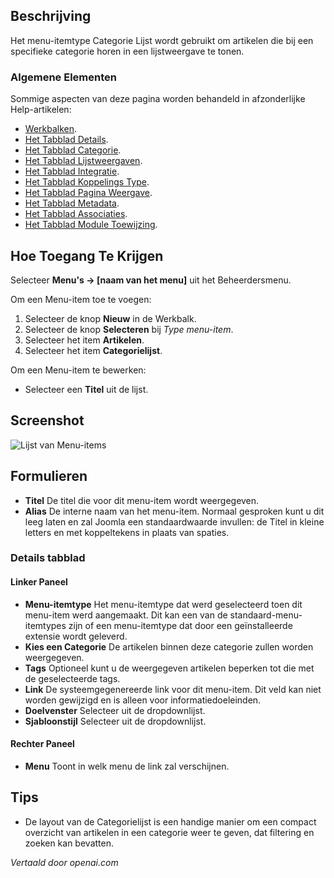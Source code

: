 <!-- Filename: Help4.x:Menu_Item:_Category_List  / Display title: Categorieënlijst -->

## Beschrijving

Het menu-itemtype Categorie Lijst wordt gebruikt om artikelen die bij een specifieke categorie horen in een lijstweergave te tonen.

### Algemene Elementen

Sommige aspecten van deze pagina worden behandeld in afzonderlijke Help-artikelen:

* [Werkbalken](jdocmanual?article=help/common-elements/toolbars).
* [Het Tabblad Details](jdocmanual?article=help/menu-items-common/menu-item-details).
* [Het Tabblad Categorie](jdocmanual?article=help/menu-items-common/menu-item-category).
* [Het Tabblad Lijstweergaven](jdocmanual?article=help/menu-items-common/menu-item-list-layouts).
* [Het Tabblad Integratie](jdocmanual?article=help/menu-items-common/menu-item-integration).
* [Het Tabblad Koppelings Type](jdocmanual?article=help/menu-items-common/menu-item-link-type).
* [Het Tabblad Pagina Weergave](jdocmanual?article=help/menu-items-common/menu-item-page-display).
* [Het Tabblad Metadata](jdocmanual?article=help/menu-items-common/menu-item-metadata).
* [Het Tabblad Associaties](jdocmanual?article=help/common-elements/edit-associations).
* [Het Tabblad Module Toewijzing](jdocmanual?article=help/menu-items-common/menu-item-module-assignment).

## Hoe Toegang Te Krijgen

Selecteer **Menu's → \[naam van het menu\]** uit het Beheerdersmenu.

Om een Menu-item toe te voegen:

1.  Selecteer de knop **Nieuw** in de Werkbalk.
2.  Selecteer de knop **Selecteren** bij *Type menu-item*.
3.  Selecteer het item **Artikelen**.
4.  Selecteer het item **Categorielijst**.

Om een Menu-item te bewerken:

- Selecteer een **Titel** uit de lijst.

## Screenshot

![Lijst van Menu-items](../../../nl/images/menu-items/articles-category-list-details-tab.png)


## Formulieren

- **Titel** De titel die voor dit menu-item wordt weergegeven.
- **Alias** De interne naam van het menu-item. Normaal gesproken kunt u
  dit leeg laten en zal Joomla een standaardwaarde invullen: de Titel
  in kleine letters en met koppeltekens in plaats van spaties.

### Details tabblad

#### Linker Paneel

- **Menu-itemtype** Het menu-itemtype dat werd geselecteerd toen dit
  menu-item werd aangemaakt. Dit kan een van de standaard-menu-itemtypes
  zijn of een menu-itemtype dat door een geïnstalleerde extensie wordt
  geleverd.
- **Kies een Categorie** De artikelen binnen deze categorie zullen
  worden weergegeven.
- **Tags** Optioneel kunt u de weergegeven artikelen beperken tot die
  met de geselecteerde tags.
- **Link** De systeemgegenereerde link voor dit menu-item. Dit veld kan
  niet worden gewijzigd en is alleen voor informatiedoeleinden.
- **Doelvenster** Selecteer uit de dropdownlijst.
- **Sjabloonstijl** Selecteer uit de dropdownlijst.

#### Rechter Paneel

- **Menu** Toont in welk menu de link zal verschijnen.

## Tips

- De layout van de Categorielijst is een handige manier om een compact overzicht van 
  artikelen in een categorie weer te geven, dat filtering en zoeken kan bevatten.

*Vertaald door openai.com*

